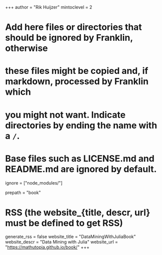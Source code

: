 +++
author = "Rik Huijzer"
mintoclevel = 2

# Add here files or directories that should be ignored by Franklin, otherwise
# these files might be copied and, if markdown, processed by Franklin which
# you might not want. Indicate directories by ending the name with a `/`.
# Base files such as LICENSE.md and README.md are ignored by default.
ignore = ["node_modules/"]

prepath = "book"

# RSS (the website_{title, descr, url} must be defined to get RSS)
generate_rss = false
website_title = "DataMiningWithJuliaBook"
website_descr = "Data Mining with Julia"
website_url   = "https://mathutopia.github.io/book/"
+++

